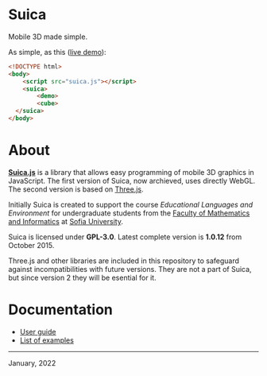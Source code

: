 # Suica
Mobile 3D made simple.

As simple, as this ([live demo](https://boytchev.github.io/suica/example-minimal.html)):
```html
<!DOCTYPE html>
<body>
    <script src="suica.js"></script>
    <suica>
        <demo>
        <cube>
  </suica>
</body>
```


# About
[**Suica.js**](https://github.com/boytchev/suica) is a library that allows easy programming
of mobile 3D graphics in JavaScript. The first version of Suica, now archieved, uses directly
WebGL. The second version is based on [Three.js](https://threejs.org). 

Initially Suica is created to support the course *Educational Languages and Environment* for
undergraduate students from the [Faculty of Mathematics and Informatics](https://www.fmi.uni-sofia.bg/en)
at [Sofia University](https://www.uni-sofia.bg/index.php/eng).


Suica is licensed under **GPL-3.0**. Latest complete version is **1.0.12** from October 2015.

Three.js and other libraries are included in this repository to safeguard against incompatibilities
with future versions. They are not a part of Suica, but since version 2 they will be esential for it.


# Documentation

- [User guide](USER-GUIDE.md)
- [List of examples](EXAMPLES.md)



---

January, 2022